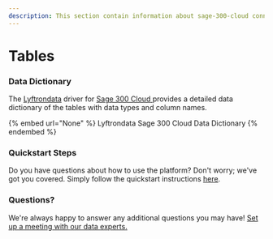 ```yaml
---
description: This section contain information about sage-300-cloud connector tables information
---
```


# Tables

### Data Dictionary

The [Lyftrondata](https://www.lyftrondata.com/) driver for [Sage 300 Cloud](None/)[ ](https://www.lyftrondata.com/integration/sage-300-cloud/)provides a detailed data dictionary of the tables with data types and column names.

{% embed url="None" %}
Lyftrondata Sage 300 Cloud Data Dictionary
{% endembed %}

### Quickstart Steps

Do you have questions about how to use the platform? Don't worry; we've got you covered. Simply follow the quickstart instructions [here](../README.md).

### Questions? <a href="#questions" id="questions"></a>

We're always happy to answer any additional questions you may have! [Set up a meeting with our data experts.](https://www.lyftrondata.com/book-a-meeting/)

